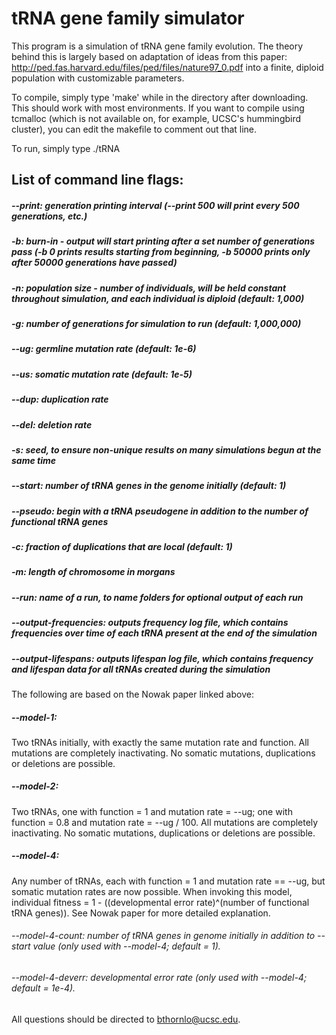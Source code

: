 # tRNA gene family simulator

This program is a simulation of tRNA gene family evolution. The theory behind this is largely based on adaptation of ideas from this paper:
http://ped.fas.harvard.edu/files/ped/files/nature97_0.pdf
into a finite, diploid population with customizable parameters.

To compile, simply type 'make' while in the directory after downloading. This should work with most environments. If you want to compile using tcmalloc (which is not available on, for example, UCSC's hummingbird cluster), you can edit the makefile to comment out that line.

To run, simply type ./tRNA

## List of command line flags:

##### --print: generation printing interval (--print 500 will print every 500 generations, etc.)
##### -b: burn-in - output will start printing after a set number of generations pass (-b 0 prints results starting from beginning, -b 50000 prints only after 50000 generations have passed)
##### -n: population size - number of individuals, will be held constant throughout simulation, and each individual is diploid (default: 1,000)
##### -g: number of generations for simulation to run (default: 1,000,000)
##### --ug: germline mutation rate (default: 1e-6)
##### --us: somatic mutation rate (default: 1e-5)
##### --dup: duplication rate
##### --del: deletion rate
##### -s: seed, to ensure non-unique results on many simulations begun at the same time
##### --start: number of tRNA genes in the genome initially (default: 1)
##### --pseudo: begin with a tRNA pseudogene in addition to the number of functional tRNA genes
##### -c: fraction of duplications that are local (default: 1)
##### -m: length of chromosome in morgans
##### --run: name of a run, to name folders for optional output of each run
##### --output-frequencies: outputs frequency log file, which contains frequencies over time of each tRNA present at the end of the simulation
##### --output-lifespans: outputs lifespan log file, which contains frequency and lifespan data for all tRNAs created during the simulation

The following are based on the Nowak paper linked above:

##### --model-1:
Two tRNAs initially, with exactly the same mutation rate and function. All mutations are completely inactivating. No somatic mutations, duplications or deletions are possible.

##### --model-2:
Two tRNAs, one with function = 1 and mutation rate = --ug; one with function = 0.8 and mutation rate = --ug / 100. All mutations are completely inactivating. No somatic mutations, duplications or deletions are possible.

##### --model-4:
Any number of tRNAs, each with function = 1 and mutation rate == --ug, but somatic mutation rates are now possible. When invoking this model, individual fitness = 1 - ((developmental error rate)^(number of functional tRNA genes)). See Nowak paper for more detailed explanation.
###### --model-4-count: number of tRNA genes in genome initially in addition to --start value (only used with --model-4; default = 1).
###### --model-4-deverr: developmental error rate (only used with --model-4; default = 1e-4).

All questions should be directed to bthornlo@ucsc.edu.
